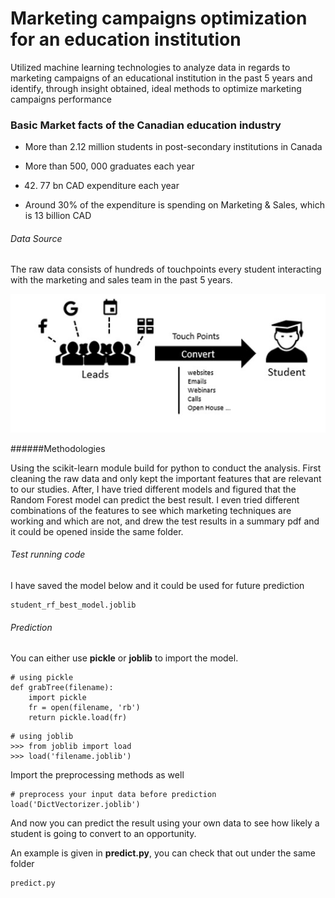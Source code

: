 # Marketing campaigns optimization for an education institution 
Utilized machine learning technologies to analyze data in regards to marketing campaigns of an educational institution in the past 5 years and identify, through insight obtained, ideal methods to optimize marketing campaigns performance

### Basic Market facts of the Canadian education industry

- More than 2.12 million students in post-secondary institutions in Canada

- More than 500, 000 graduates each year 

- 42. 77 bn CAD expenditure each year  

- Around 30% of the expenditure is spending on Marketing & Sales, which is 13 billion CAD



###### Data Source 

The raw data consists of hundreds of touchpoints every student interacting with the marketing and sales team in the past 5 years. 



![touchpoints](./images/touchpoints.jpg)

######Methodologies

Using the scikit-learn module build for python to conduct the analysis. First cleaning the raw data and only kept the important features that are relevant to our studies. After, I have tried different models and figured that the Random Forest model can predict the best result. I even tried different combinations of the features to see which marketing techniques are working and which are not, and drew the test results in a summary pdf and it could be opened inside the same folder.



###### Test running code

I have saved the model below and it could be used for future prediction 

```decision_tree_model.joblib
student_rf_best_model.joblib
```



###### Prediction

You can either use **pickle** or **joblib** to import the model. 

```
# using pickle 
def grabTree(filename):
    import pickle
    fr = open(filename, 'rb')
    return pickle.load(fr)
```

```
# using joblib
>>> from joblib import load
>>> load('filename.joblib') 
```

Import the preprocessing methods as well

```
# preprocess your input data before prediction
load('DictVectorizer.joblib')
```

And now you can predict the result using your own data to see how likely a student is going to convert to an opportunity.

An example is given in **predict.py**, you can check that out under the same folder

```
predict.py
```

